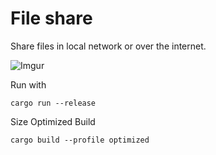 # File share
Share files in local network or over the internet. 

![Imgur](https://i.imgur.com/qRhAIr8.png)

Run with
```
cargo run --release
```

Size Optimized Build
```
cargo build --profile optimized
```
